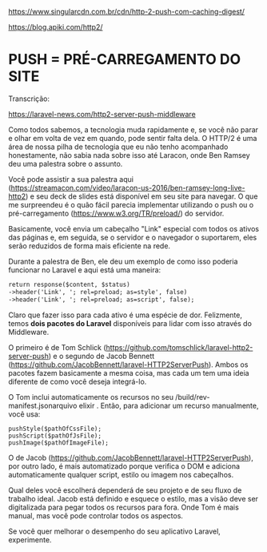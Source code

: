 https://www.singularcdn.com.br/cdn/http-2-push-com-caching-digest/

https://blog.apiki.com/http2/


# PUSH = PRÉ-CARREGAMENTO DO SITE

Transcrição:

https://laravel-news.com/http2-server-push-middleware

Como todos sabemos, a tecnologia muda rapidamente e, se você não parar e olhar em volta de vez em quando, pode sentir falta dela. 
O HTTP/2 é uma área de nossa pilha de tecnologia que eu não tenho acompanhado honestamente, não sabia nada sobre 
isso até Laracon, onde Ben Ramsey deu uma palestra sobre o assunto.

Você pode assistir a sua palestra aqui (https://streamacon.com/video/laracon-us-2016/ben-ramsey-long-live-http2) 
e seu deck de slides está disponível em seu site para navegar. 
O que me surpreendeu é o quão fácil parecia implementar utilizando o push ou o pré-carregamento (https://www.w3.org/TR/preload/) do servidor. 

Basicamente, você envia um cabeçalho "Link" especial com todos os ativos das páginas e, em seguida, se o servidor e o navegador o suportarem, eles serão reduzidos de forma mais eficiente na rede.

Durante a palestra de Ben, ele deu um exemplo de como isso poderia funcionar no Laravel e aqui está uma maneira:

```html
return response($content, $status)
->header('Link', '; rel=preload; as=style', false)
->header('Link', '; rel=preload; as=script', false);
```

Claro que fazer isso para cada ativo é uma espécie de dor. Felizmente, temos **dois pacotes do Laravel** disponíveis para lidar com isso através do Middleware.

O primeiro é de Tom Schlick (https://github.com/tomschlick/laravel-http2-server-push) e o segundo de Jacob Bennett (https://github.com/JacobBennett/laravel-HTTP2ServerPush). Ambos os pacotes fazem basicamente a mesma coisa, mas cada um tem uma ideia diferente de como você deseja integrá-lo.

O Tom inclui automaticamente os recursos no seu /build/rev-manifest.jsonarquivo elixir . Então, para adicionar um recurso manualmente, você usa:

```
pushStyle($pathOfCssFile);
pushScript($pathOfJsFile);
pushImage($pathOfImageFile);
```

O de Jacob (https://github.com/JacobBennett/laravel-HTTP2ServerPush), por outro lado, é mais automatizado porque verifica o DOM e adiciona automaticamente qualquer script, estilo ou imagem nos cabeçalhos.

Qual deles você escolherá dependerá de seu projeto e de seu fluxo de trabalho ideal. Jacob está definido e esquece o estilo, mas a visão deve ser digitalizada para pegar todos os recursos para fora. Onde Tom é mais manual, mas você pode controlar todos os aspectos.

Se você quer melhorar o desempenho do seu aplicativo Laravel, experimente.

